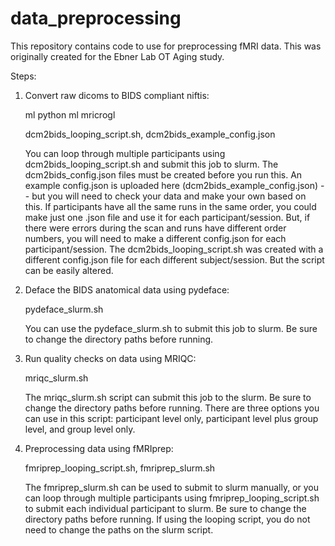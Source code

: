 # data_preprocessing
This repository contains code to use for preprocessing fMRI data. This was originally created for the Ebner Lab OT Aging study.

Steps:
1. Convert raw dicoms to BIDS compliant niftis: 

   ml python
   ml mricrogl

   dcm2bids_looping_script.sh, dcm2bids_example_config.json
   
   You can loop through multiple participants using dcm2bids_looping_script.sh and submit this job to slurm. The dcm2bids_config.json files must be created before you run this. An example config.json is uploaded here (dcm2bids_example_config.json) -- but you will need to check your data and make your own based on this. If participants have all the same runs in the same order, you could make just one .json file and use it for each participant/session. But, if there were errors during the scan and runs have different order numbers, you will need to make a different config.json for each participant/session. The dcm2bids_looping_script.sh was created with a different config.json file for each different subject/session. But the script can be easily altered.
   

2. Deface the BIDS anatomical data using pydeface: 

   pydeface_slurm.sh
   
   You can use the pydeface_slurm.sh to submit this job to slurm. Be sure to change the directory paths before running.
   

3. Run quality checks on data using MRIQC: 

   mriqc_slurm.sh
   
   The mriqc_slurm.sh script can submit this job to the slurm. Be sure to change the directory paths before running. There are three options you can use in this script: participant level only, participant level plus group level, and group level only.
   
   
4. Preprocessing data using fMRIprep: 

   fmriprep_looping_script.sh, fmriprep_slurm.sh
   
   The fmriprep_slurm.sh can be used to submit to slurm manually, or you can loop through multiple participants using fmriprep_looping_script.sh to submit each individual participant to slurm. Be sure to change the directory paths before running. If using the looping script, you do not need to change the paths on the slurm script.
